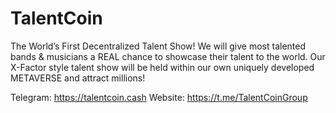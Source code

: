 # TalentCoin

The World’s First Decentralized Talent Show!
We will give most talented bands & musicians a REAL chance to showcase their talent to the world. 
Our X-Factor style talent show will be held within our own uniquely developed METAVERSE and attract millions!

Telegram: https://talentcoin.cash
Website: https://t.me/TalentCoinGroup
